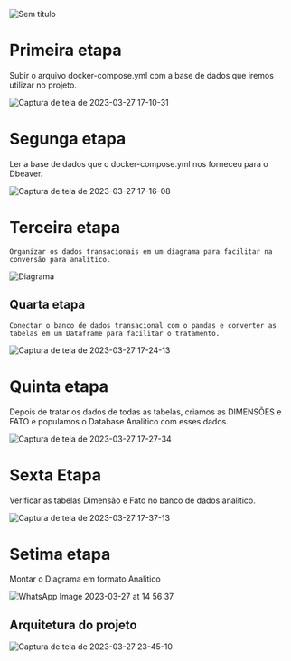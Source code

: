 ![Sem título](https://user-images.githubusercontent.com/60200989/228046715-84d57f17-ef91-4a5f-8dec-eb3d168fafdb.jpeg)


<h1>Primeira etapa</h1>
  
Subir o arquivo docker-compose.yml com a base de dados que iremos utilizar no projeto.
  
 ![Captura de tela de 2023-03-27 17-10-31](https://user-images.githubusercontent.com/60200989/228055433-c20e892b-55f9-4344-aada-c9b0009e9ed2.png)
  
  <h1>Segunga etapa</h1>
    
  
  Ler a base de dados que o docker-compose.yml nos forneceu para o Dbeaver.
    
    
    
![Captura de tela de 2023-03-27 17-16-08](https://user-images.githubusercontent.com/60200989/228056484-5fa52d94-dce7-49b0-8eff-895b64ae42d6.png)
    
    
  <h1>Terceira etapa</h1>
    
   
    
    Organizar os dados transacionais em um diagrama para facilitar na conversão para analitico.
    
    
    
    
   ![Diagrama](https://user-images.githubusercontent.com/60200989/228056996-cd9692e8-fd8c-4463-82ec-3038acd8eea7.png)
    
  <h2>Quarta etapa</h2>
    
   
    Conectar o banco de dados transacional com o pandas e converter as tabelas em um Dataframe para facilitar o tratamento.
    
    
![Captura de tela de 2023-03-27 17-24-13](https://user-images.githubusercontent.com/60200989/228058043-7e289f98-2834-41c8-bca4-cc8f3ddc53df.png)
    
    
 <h1>Quinta etapa</h1>
      
 Depois de tratar os dados de todas as tabelas, criamos as DIMENSÕES e FATO e populamos o Database Analitico com esses dados.
      
      
      
   ![Captura de tela de 2023-03-27 17-27-34](https://user-images.githubusercontent.com/60200989/228059217-8df38519-56ff-4333-9250-92c61a3b5536.png)


<h1>Sexta Etapa</h1>

Verificar as tabelas Dimensão e Fato no banco de dados analitico.


![Captura de tela de 2023-03-27 17-37-13](https://user-images.githubusercontent.com/60200989/228060804-e39cffd5-f9af-438b-b106-aea6bd3dfe67.png)


<h1>Setima etapa</h1>

Montar o Diagrama em formato Analitico

![WhatsApp Image 2023-03-27 at 14 56 37](https://user-images.githubusercontent.com/60200989/228061462-c2e0e68e-013c-47a6-b024-7b96caf11658.jpeg)



<h2>Arquitetura do projeto</h2>

![Captura de tela de 2023-03-27 23-45-10](https://user-images.githubusercontent.com/60200989/228114112-9c24048f-b0d8-48c6-b66a-4fcb9e18f42d.png)

    
  

    
